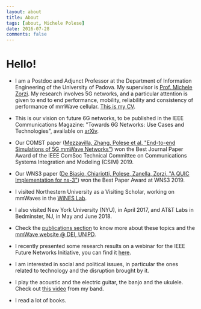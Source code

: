 ```yaml
---
layout: about
title: About
tags: [about, Michele Polese]
date: 2016-07-28
comments: false
---
```


# Hello!
* I am a Postdoc and Adjunct Professor at the Department of Information Engineering of the University of Padova. My supervisor is <a href="https://scholar.google.it/citations?hl=en&user=Z7d93ZYAAAAJ&view_op=list_works" target="_blank">Prof. Michele Zorzi</a>. My research involves 5G networks, and a particular attention is given to end to end performance, mobility, reliability and consistency of performance of mmWave cellular. <a href="/assets/pdf/polese_cv_20190619.pdf">This is my CV</a>.

* This is our vision on future 6G networks, to be published in the IEEE Communications Magazine: "Towards 6G Networks: Use Cases and Technologies", available on <a href="https://arxiv.org/abs/1903.12216" target="_blank">arXiv</a>. 

* Our COMST paper (<a href="https://ieeexplore.ieee.org/document/8344116" target="_blank">Mezzavilla, Zhang, Polese et al, "End-to-end Simulations of 5G mmWave Networks"</a>) won the Best Journal Paper Award of the IEEE ComSoc Technical Committee on Communications Systems Integration and Modeling (CSIM) 2019.

* Our WNS3 paper (<a href="https://dl.acm.org/citation.cfm?id=3321351" target="_blank">De Biasio, Chiariotti, Polese, Zanella, Zorzi, "A QUIC Implementation for ns-3"</a>) won the Best Paper Award at WNS3 2019.

* I visited Northestern University as a Visiting Scholar, working on mmWaves in the <a href="http://www.ece.neu.edu/wineslab/" target="_blank">WiNES Lab</a>.

* I also visited New York University (NYU), in April 2017, and AT&T Labs in Bedminster, NJ, in May and June 2018.

* Check the <a href="/publications">publications section</a> to know more about these topics and the <a href="http://mmwave.dei.unipd.it" target="_blank">mmWave website @ DEI, UNIPD</a>.

* I recently presented some research results on a webinar for the IEEE Future Networks Initiative, you can find it <a href="https://ieee.webex.com/ec3300/eventcenter/recording/recordAction.do?siteurl=ieee&theAction=poprecord&recordID=56167302&internalRecordTicket=4832534b0000000420358179fdab7b09614f207a8e82ac16189a534f9ad0e81177718c062b2ac4e0" target="_blank">here</a>.

* I am interested in social and political issues, in particular the ones related to technology and the disruption brought by it. 

* I play the acoustic and the electric guitar, the banjo and the ukulele. Check out <a href="https://www.youtube.com/watch?v=y0ej1ZjzlDs" target="_blank">this video</a> from my band.

* I read a lot of books.

